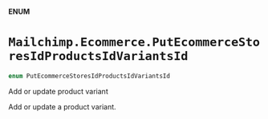 **ENUM**

# `Mailchimp.Ecommerce.PutEcommerceStoresIdProductsIdVariantsId`

```swift
enum PutEcommerceStoresIdProductsIdVariantsId
```

Add or update product variant

Add or update a product variant.
